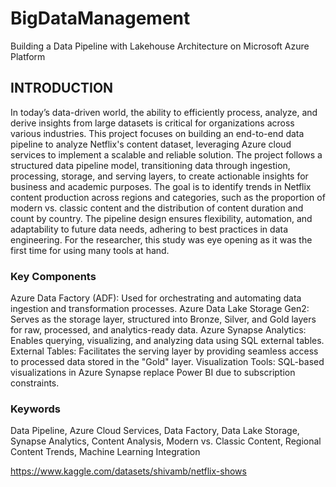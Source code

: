 # BigDataManagement
Building a Data Pipeline with Lakehouse Architecture on Microsoft Azure Platform


## INTRODUCTION
In today’s data-driven world, the ability to efficiently process, analyze, and derive
insights from large datasets is critical for organizations across various industries. This
project focuses on building an end-to-end data pipeline to analyze Netflix's content
dataset, leveraging Azure cloud services to implement a scalable and reliable solution.
The project follows a structured data pipeline model, transitioning data through ingestion,
processing, storage, and serving layers, to create actionable insights for business and
academic purposes. The goal is to identify trends in Netflix content production across
regions and categories, such as the proportion of modern vs. classic content and the
distribution of content duration and count by country. The pipeline design ensures
flexibility, automation, and adaptability to future data needs, adhering to best practices in
data engineering.
For the researcher, this study was eye opening as it was the first time for using many
tools at hand.

### Key Components
Azure Data Factory (ADF): Used for orchestrating and automating data ingestion and
transformation processes.
Azure Data Lake Storage Gen2: Serves as the storage layer, structured into Bronze,
Silver, and Gold layers for raw, processed, and analytics-ready data.
Azure Synapse Analytics: Enables querying, visualizing, and analyzing data using SQL
external tables.
External Tables: Facilitates the serving layer by providing seamless access to processed
data stored in the "Gold" layer.
Visualization Tools: SQL-based visualizations in Azure Synapse replace Power BI due
to subscription constraints.

### Keywords
Data Pipeline, Azure Cloud Services, Data Factory, Data Lake Storage, Synapse
Analytics, Content Analysis, Modern vs. Classic Content, Regional Content Trends,
Machine Learning Integration

https://www.kaggle.com/datasets/shivamb/netflix-shows
